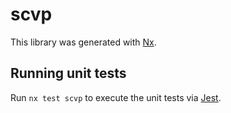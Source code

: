 # scvp

This library was generated with [Nx](https://nx.dev).

## Running unit tests

Run `nx test scvp` to execute the unit tests via [Jest](https://jestjs.io).
